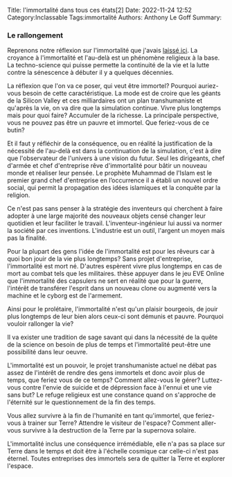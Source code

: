 Title: l'immortalité dans tous ces états[2]
Date: 2022-11-24 12:52
Category:Inclassable
Tags:immortalité
Authors: Anthony Le Goff
Summary:

### Le rallongement

Reprenons notre réflexion sur l'immortalité que j'avais [laissé ici](https://legoffant.github.io/limmortalite-dans-tous-ces-etats1.html). La croyance à l'immortalité et l'au-delà est un phénomène religieux à la base. La techno-science qui puisse permette la continuité de la vie et la lutte contre la sénescence à débuter il y a quelques décennies. 

La réflexion que l'on va ce poser, qui veut être immortel? Pourquoi auriez-vous besoin de cette caractéristique. La mode est de croire que les géants de la Silicon Valley et ces milliardaires ont un plan transhumaniste et qu'après la vie, on va dire que la simulation continue. Vivre plus longtemps mais pour quoi faire? Accumuler de la richesse. La principale perspective, vous ne pouvez pas être un pauvre et immortel. Que feriez-vous de ce butin?

Et il faut y réfléchir de la conséquence, ou en réalité la justification de la nécessité de l'au-delà est dans la continuation de la simulation, c'est à dire que l'observateur de l'univers à une vision du futur. Seul les dirigeants, chef d'armée et chef d'entreprise rêve d'immortalité pour bâtir un nouveau monde et réaliser leur pensée. Le prophète Muhammad de l'Islam est le premier grand chef d'entreprise en l’occurrence il a établi un nouvel ordre social, qui permit la propagation des idées islamiques et la conquête par la religion.

Ce n'est pas sans penser à la stratégie des inventeurs qui cherchent à faire adopter à une large majorité des nouveaux objets censé changer leur quotidien et leur faciliter le travail. L'inventeur-ingénieur lui aussi va normer la société par ces inventions. L'industrie est un outil, l'argent un moyen mais pas la finalité.

Pour la plupart des gens l'idée de l'immortalité est pour les rêveurs car à quoi bon jouir de la vie plus longtemps? Sans projet d'entreprise, l'immortalité est mort né. D'autres espèrent vivre plus longtemps en cas de mort au combat tels que les militaires. thèse appuyer dans le jeu EVE Online que l'immortalité des capsulers ne sert en réalité que pour la guerre, l'intérêt de transférer l'esprit dans un nouveau clone ou augmenté vers la machine et le cyborg est de l'armement.

Ainsi pour le prolétaire, l'immortalité n'est qu'un plaisir bourgeois, de jouir plus longtemps de leur bien alors ceux-ci sont démunis et pauvre. Pourquoi vouloir rallonger la vie?

Il va exister une tradition de sage savant qui dans la nécessité de la quête de la science on besoin de plus de temps et l'immortalité peut-être une possibilité dans leur oeuvre. 

L'immortalité est un pouvoir, le projet transhumaniste actuel ne débat pas assez de l'intérêt de rendre des gens immortels et donc avoir plus de temps, que feriez vous de ce temps? Comment allez-vous le gérer? Luttez-vous contre l'envie de suicide et de dépression face à l'ennui et une vie sans but? Le refuge religieux est une constance quand on s'approche de l'éternité sur le questionnement de la fin des temps. 

Vous allez survivre à la fin de l'humanité en tant qu'immortel, que feriez-vous à trainer sur Terre? Attendre le visiteur de l'espace? Comment aller-vous survivre à la destruction de la Terre par la supernova solaire. 

L'immortalité inclus une conséquence irrémédiable, elle n'a pas sa place sur Terre dans le temps et doit être à l'échelle cosmique car celle-ci n'est pas éternel. Toutes entreprises des immortels sera de quitter la Terre et explorer l'espace. 